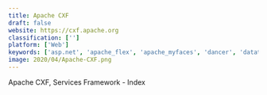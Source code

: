 ```yaml
---
title: Apache CXF
draft: false 
website: https://cxf.apache.org
classification: ['']
platform: ['Web']
keywords: ['asp.net', 'apache_flex', 'apache_myfaces', 'dancer', 'datatables', 'fancybox', 'flot', 'handlebars', 'loopback_by_rogueamoeba', 'mashshare', 'material_design_for_bootstrap', 'openui5', 'purecss', 'ruby_on_rails', 'sinatra', 'windows_communication_foundation', 'yesod', 'vibe.d']
image: 2020/04/Apache-CXF.png
---
```

Apache CXF, Services Framework - Index